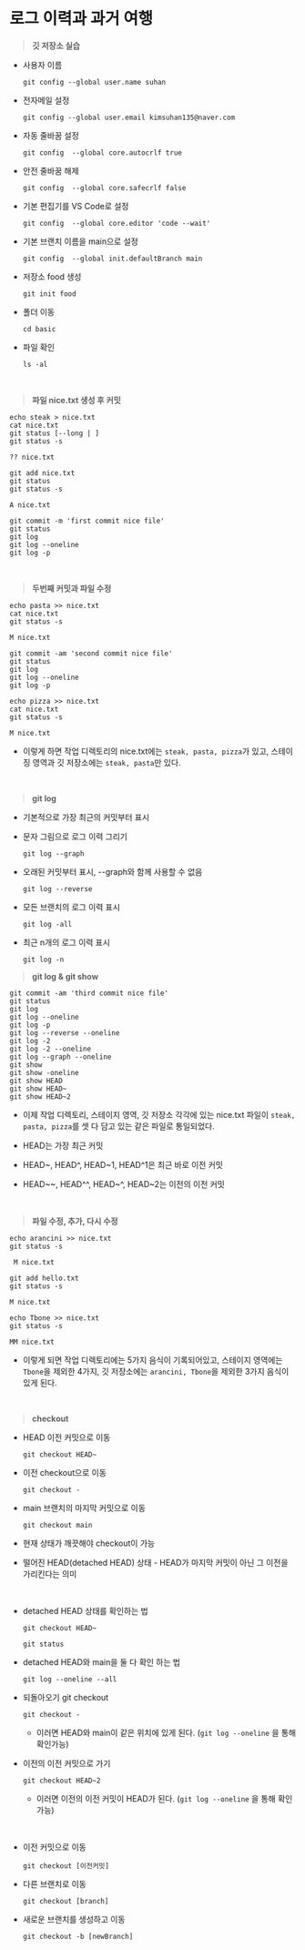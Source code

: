 # 로그 이력과 과거 여행

>**깃 저장소 실습**

- 사용자 이름
  ```
  git config --global user.name suhan
  ```

- 전자메일 설정
  ```
  git config --global user.email kimsuhan135@naver.com
  ```

- 자동 줄바꿈 설정
  ```
  git config  --global core.autocrlf true
  ```

- 안전 줄바꿈 해제
  ```
  git config  --global core.safecrlf false
  ```

- 기본 편집기를 VS Code로 설정
  ```
  git config  --global core.editor 'code --wait'
  ```

- 기본 브랜치 이름을 main으로 설정
  ```
  git config  --global init.defaultBranch main
  ```

- 저장소 food 생성
  ```
  git init food
  ```

- 폴더 이동
  ```
  cd basic
  ```

- 파일 확인
  ```
  ls -al
  ```

<br>


>**파일 nice.txt 생성 후 커밋**

```
echo steak > nice.txt
cat nice.txt
git status [--long | ]
git status -s
```
```
?? nice.txt
```
```
git add nice.txt
git status
git status -s
```
```
A nice.txt
```
```
git commit -m 'first commit nice file'
git status
git log
git log --oneline
git log -p
```

<br>

>**두번째 커밋과 파일 수정**

```
echo pasta >> nice.txt
cat nice.txt
git status -s
```
```
M nice.txt
```
```
git commit -am 'second commit nice file'
git status
git log
git log --oneline
git log -p
```
```
echo pizza >> nice.txt
cat nice.txt
git status -s
```
```
M nice.txt
```

- 이렇게 하면 작업 디렉토리의 nice.txt에는 `steak, pasta, pizza`가 있고, 스테이징 영역과 깃 저장소에는 `steak, pasta`만 있다.

<br>

>**git log**

- 기본적으로 가장 최근의 커밋부터 표시

- 문자 그림으로 로그 이력 그리기
  ```
  git log --graph
  ```

- 오래된 커밋부터 표시, --graph와 함께 사용할 수 없음
  ```
  git log --reverse
  ```

- 모든 브랜치의 로그 이력 표시
  ```
  git log -all
  ```

- 최근 n개의 로그 이력 표시
  ```
  git log -n
  ```

>**git log & git show**

```
git commit -am 'third commit nice file'
git status
git log
git log --oneline
git log -p
git log --reverse --oneline
git log -2
git log -2 --oneline
git log --graph --oneline
git show
git show -oneline
git show HEAD
git show HEAD~
git show HEAD~2
```

- 이제 작업 디렉토리, 스테이지 영역, 깃 저장소 각각에 있는 nice.txt 파일이 `steak, pasta, pizza`를 셋 다 담고 있는 같은 파일로 통일되었다.

- HEAD는 가장 최근 커밋
- HEAD~, HEAD^, HEAD~1, HEAD^1은 최근 바로 이전 커밋
- HEAD~~, HEAD^^, HEAD~^, HEAD~2는 이전의 이전 커밋

<br>

>**파일 수정, 추가, 다시 수정**

```
echo arancini >> nice.txt
git status -s
```
```
 M nice.txt
```
```
git add hello.txt
git status -s
```
```
M nice.txt
```
```
echo Tbone >> nice.txt
git status -s
```
```
MM nice.txt
```

- 이렇게 되면 작업 디렉토리에는 5가지 음식이 기록되어있고, 스테이지 영역에는 `Tbone`을 제외한 4가지, 깃 저장소에는 `arancini, Tbone`을 제외한 3가지 음식이 있게 된다.


<br>

> **checkout**

- HEAD 이전 커밋으로 이동
  ```
  git checkout HEAD~
  ```

- 이전 checkout으로 이동
  ```
  git checkout -
  ```

- main 브랜치의 마지막 커밋으로 이동
  ```
  git checkout main
  ```

- 현재 상태가 깨끗해야 checkout이 가능
- 떨어진 HEAD(detached HEAD) 상태 - HEAD가 마지막 커밋이 아닌 그 이전을 가리킨다는 의미

<br>

- detached HEAD 상태를 확인하는 법
  ```
  git checkout HEAD~
  ```
  ```
  git status
  ```

- detached HEAD와 main을 둘 다 확인 하는 법
  ```
  git log --oneline --all
  ```

- 되돌아오기 git checkout
  ```
  git checkout -
  ```
  - 이러면 HEAD와 main이 같은 위치에 있게 된다. (`git log --oneline` 을 통해 확인가능)


- 이전의 이전 커밋으로 가기
  ```
  git checkout HEAD~2
  ```
  - 이러면 이전의 이전 커밋이 HEAD가 된다. (`git log --oneline` 을 통해 확인가능)

<br>

- 이전 커밋으로 이동
  ```
  git checkout [이전커밋]
  ```

- 다른 브랜치로 이동
  ```
  git checkout [branch]
  ```

- 새로운 브랜치를 생성하고 이동
  ```
  git checkout -b [newBranch]
  ```
























